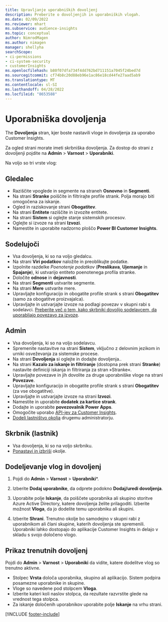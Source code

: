 ```yaml
---
title: Upravljanje uporabniških dovoljenj
description: Preberite o dovoljenjih in uporabniških vlogah.
ms.date: 02/09/2022
ms.reviewer: mhart
ms.subservice: audience-insights
ms.topic: conceptual
author: NimrodMagen
ms.author: nimagen
manager: shellyha
searchScope:
- ci-permissions
- ci-system-security
- customerInsights
ms.openlocfilehash: b80f07dfa734f4dd762bd711151a7045f24bed7d
ms.sourcegitcommit: cf74b8c20d88eb96e1ac86e18cd44fe27aad5ab9
ms.translationtype: MT
ms.contentlocale: sl-SI
ms.lasthandoff: 04/28/2022
ms.locfileid: "8653588"
---
```

# <a name="user-permissions"></a>Uporabniška dovoljenja

The **Dovoljenja** stran, kjer boste nastavili vloge in dovoljenja za uporabo Customer Insights.

Za ogled strani morate imeti skrbniška dovoljenja. Za dostop do strani z dovoljenji pojdite na **Admin** > **Varnost** > **Uporabniki**.

Na voljo so tri vrste vlog:

## <a name="viewer"></a>Gledalec

- Raziščite vpoglede in segmente na straneh **Osnovno** in **Segmenti**.
- Na strani **Stranke** poiščite in filtrirajte profile strank. Polja morajo biti omogočena za iskanje.
- Ogled in raziskovanje strani **Obogatitev**.
- Na strani **Entitete** raziščite in izvozite entitete.
- Na strani **Sistem** si oglejte stanje sistemskih procesov.
- Oglejte si izvoze na strani **Izvozi**.
- Namestite in uporabite nadzorno ploščo **Power BI Customer Insights**.

## <a name="contributor"></a>Sodelujoči

- Vsa dovoljenja, ki so na voljo gledalcu.
- Na strani **Viri podatkov** naložite in preoblikujte podatke.
- Izpolnite razdelke *Poenotenje podatkov* (**Preslikava**, **Ujemanje** in **Spajanje**), ki ustvarijo entiteto poenotenega profila stranke.
- Določite **odnose** in **dejavnosti**.
- Na strani **Segmenti** ustvarite segmente.
- Na strani **Mere** ustvarite mere.
- Upravljajte konfiguracijo in obogatite profile strank s strani **Obogatitev** (samo za obogatitve proizvajalca).
- Upravljajte in ustvarjajte izvoze na podlagi povezav v skupni rabi s sodelavci. [Preberite več o tem, kako skrbniki dovolijo sodelavcem, da uporabljajo povezavo za izvoze](connections.md#allow-contributors-to-use-a-connection-for-exports).

## <a name="admin"></a>Admin

- Vsa dovoljenja, ki so na voljo sodelavcu.
- Spremenite nastavitve na strani **Sistem**, vključno z delovnim jezikom in urniki osveževanja za sistemske procese.
- Na strani **Dovoljenja** si oglejte in dodajte dovoljenja..
- Na strani **Kazalo za iskanje in filtriranje** (dostopna prek strani **Stranke**) nastavite definiciji iskanja in filtriranja za stran »Stranke«.
- Upravljajte povezave in jih dovolite za druge uporabniške vloge na strani **Povezave**.
- Upravljajte konfiguracijo in obogatite profile strank s strani **Obogatitev** (za vse obogatitve).
- Upravljajte in ustvarjajte izvoze na strani **Izvozi**.
- Namestite in uporabite **dodatek za kartice strank**.
- Dodajte in uporabite **povezovalnik Power Apps**.
- Omogočite uporabo [API-jev za Customer Insights](apis.md).
- [Dodeli lastništvo okolja](manage-environments.md#change-the-owner-of-an-environment) drugemu administratorju.

## <a name="admin-owner"></a>Skrbnik (lastnik)

- Vsa dovoljenja, ki so na voljo skrbniku.
- [Ponastavi in izbriši](manage-environments.md#reset-an-existing-environment) okolje.

## <a name="assign-roles-and-permissions"></a>Dodeljevanje vlog in dovoljenj

1. Pojdi do **Admin** > **Varnost** > **Uporabniki***.

1. Izberite **Dodaj uporabnike**, da odprete podokno **Dodaj/uredi dovoljenja**.

1. Uporabite polje **Iskanje**, da poiščete uporabnika ali skupino storitve Azure Active Directory, katere dovoljenja želite prilagoditi. Izberite možnost **Vloga**, da jo dodelite temu uporabniku ali skupini.

1. Izberite **Shrani**. Trenutno okolje bo samodejno v skupni rabi z uporabnikom ali člani skupine, katerih dovoljenja ste spremenili. Uporabniki lahko dostopajo do aplikacije Customer Insights in delajo v skladu s svojo določeno vlogo.

## <a name="view-current-permissions"></a>Prikaz trenutnih dovoljenj

Pojdi do **Admin** > **Varnost** > **Uporabniki** da vidite, katere dodelitve vlog so trenutno aktivne.

- Stolpec **Vrsta** določa uporabnika, skupino ali aplikacijo. Sistem podpira posamezne uporabnike in skupine.
- Vloge so navedene pod stolpcem **Vloga**.
- Izberite kateri koli naslov stolpca, da rezultate razvrstite glede na vrednost tega stolpca.
- Za iskanje določenih uporabnikov uporabite polje **Iskanje** na vrhu strani.


[!INCLUDE [footer-include](includes/footer-banner.md)]

